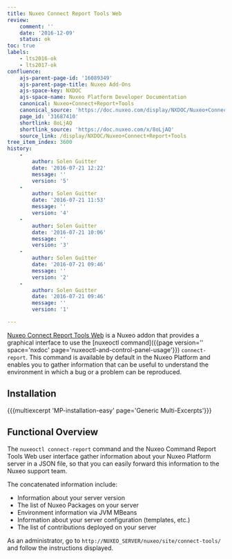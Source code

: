 ```yaml
---
title: Nuxeo Connect Report Tools Web
review:
    comment: ''
    date: '2016-12-09'
    status: ok
toc: true
labels:
    - lts2016-ok
    - lts2017-ok
confluence:
    ajs-parent-page-id: '16089349'
    ajs-parent-page-title: Nuxeo Add-Ons
    ajs-space-key: NXDOC
    ajs-space-name: Nuxeo Platform Developer Documentation
    canonical: Nuxeo+Connect+Report+Tools
    canonical_source: 'https://doc.nuxeo.com/display/NXDOC/Nuxeo+Connect+Report+Tools'
    page_id: '31687410'
    shortlink: 8oLjAQ
    shortlink_source: 'https://doc.nuxeo.com/x/8oLjAQ'
    source_link: /display/NXDOC/Nuxeo+Connect+Report+Tools
tree_item_index: 3600
history:
    -
        author: Solen Guitter
        date: '2016-07-21 12:22'
        message: ''
        version: '5'
    -
        author: Solen Guitter
        date: '2016-07-21 11:53'
        message: ''
        version: '4'
    -
        author: Solen Guitter
        date: '2016-07-21 10:06'
        message: ''
        version: '3'
    -
        author: Solen Guitter
        date: '2016-07-21 09:46'
        message: ''
        version: '2'
    -
        author: Solen Guitter
        date: '2016-07-21 09:46'
        message: ''
        version: '1'

---
```

[Nuxeo Connect Report Tools Web](https://connect.nuxeo.com/nuxeo/site/marketplace/package/nuxeo-connect-tools-report-web) is a Nuxeo addon that provides a graphical interface to use the [nuxeoctl command]({{page version='' space='nxdoc' page='nuxeoctl-and-control-panel-usage'}}) `connect-report`. This command is available by default in the Nuxeo Platform and enables you to gather information that can be useful to understand the environment in which a bug or a problem can be reproduced.

## Installation

{{{multiexcerpt 'MP-installation-easy' page='Generic Multi-Excerpts'}}}

## Functional Overview

The `nuxeoctl connect-report` command and the Nuxeo Command Report Tools Web user interface gather information about your Nuxeo Platform server in a JSON file, so that you can easily forward this information to the Nuxeo support team.

The concatenated information include:

*   Information about your server version
*   The list of Nuxeo Packages on your server
*   Environment information via JVM MBeans
*   Information about your server configuration (templates, etc.)
*   The list of contributions deployed on your server

As an administrator, go to `http://NUXEO_SERVER/nuxeo/site/connect-tools/` and follow the instructions displayed.
